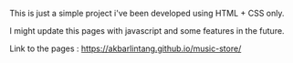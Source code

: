This is just a simple project i've been developed using HTML + CSS only.

I might update this pages with javascript and some features in the future.

Link to the pages : https://akbarlintang.github.io/music-store/
